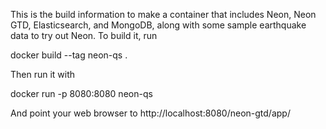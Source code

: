 This is the build information to make a container that includes Neon, Neon GTD, Elasticsearch, and
MongoDB, along with some sample earthquake data to try out Neon. To build it, run

docker build --tag neon-qs .

Then run it with

docker run -p 8080:8080 neon-qs

And point your web browser to http://localhost:8080/neon-gtd/app/
